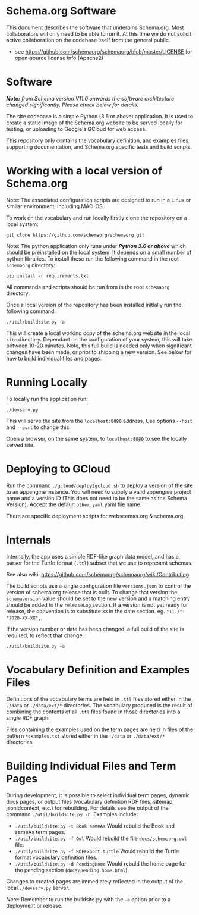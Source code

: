 
Schema.org Software
===================

This document describes the software that underpins Schema.org. Most collaborators will only need to be able to run 
it. At this time we do not solicit active collaboration on the codebase itself from the general public.

* see https://github.com/schemaorg/schemaorg/blob/master/LICENSE for open-source license info (Apache2)

Software 
========

*__Note:__ from Schema version V11.0 onwards the software architecture changed significantly. Please check below for details.*

The site codebase is a simple Python (3.6 or above) application. It is used to create a static image of the Schema.org website to be served locally for testing, or uploading to Google's GCloud for web access.

This repository only contains the vocabulary definition, and examples files, supporting documentation, and Schema.org specific tests and build scripts.

Working with a local version of Schema.org
==========================================

Note: The associated configuration scripts are designed to run in a Linux or similar environment, including MAC-OS. 

To work on the vocabulary and run locally firstly clone the repository on a local system:

    git clone https://github.com/schemaorg/schemaorg.git
    

Note: The python application only runs under **_Python 3.6 or above_** which should be preinstalled on the local system.
It depends on a small number of python libraries. To install these run the following command in the root `schemaorg` directory:

    pip install -r requirements.txt

All commands and scripts should be run from in the root `schemaorg` directory.

Once a local version of the repository has been installed initially run the following command:
    
    ./util/buildsite.py -a

This will create a local working copy of the schema.org website in the local `site` directory. Dependant on the configuration of your system, this will take between 10-20 minutes. Note, this full build is needed only when significant changes have been made, or prior to shipping a new version.  See below for how to build individual files and pages.

Running Locally
===============

To locally run the application run:

`./devserv.py`  

This will serve the site from the `localhost:8080` address. Use options `--host` and `--port` to change this.

Open a browser, on the same system, to `localhost:8080` to see the locally served site.

Deploying to GCloud
===================

Run the command `./gcloud/deploy2gcloud.sh` to deploy a version of the site to an appengine instance.  You will need to supply a valid appengine project name and a version ID (This does not need to be the same as the Schema Version).  Accept the default `other.yaml` yaml file name.

There are specific deployment scripts for webscemas.org & schema.org.

Internals
=========

Internally, the app uses a simple RDF-like graph data model, and has a parser for 
the Turtle format (`.ttl`) subset that we use to represent schemas. 

See also wiki: https://github.com/schemaorg/schemaorg/wiki/Contributing

The build scripts use a single configuration file `versions.json` to control the version of schema.org release that is built.  To change that version the `schemaversion` value should be set to the new version and a matching entry should be added to the `releaseLog` section.  If a version is not yet ready for release, the convention is to substitute `XX` in the date section.  eg. `"11.2": "2020-XX-XX",`.

If the version number or date has been changed, a full build of the site is required, to reflect that change:
    
    ./util/buildsite.py -a

Vocabulary Definition and Examples Files
========================================

Definitions of the vocabulary terms are held in `.ttl` files stored either in the `./data` or `./data/ext/*` directories.  The vocabulary produced is the result of combining the contents of all `.ttl` files found in those directories into a single RDF graph.

Files containing the examples used on the term pages are held in files of the pattern `*examples.txt` stored either in the `./data` or `./data/ext/*` directories. 

Building Individual Files and Term Pages
========================================

During development, it is possible to select individual term pages, dynamic docs pages, or output files (vocabulary definition RDF files, sitemap, jsonldcontext, etc.) for rebuilding.  For details see the output of the command `./util/buildsite.py -h`.  Examples include:
* `./util/buildsite.py -t Book sameAs`  Would rebuild the Book and sameAs term pages.
* `./util/buildsite.py -f Owl` Would rebuild the file `docs/schemaorg.owl` file.
* `./util/buildsite.py -f RDFExport.turtle` Would rebuild the Turtle format vocabulary definition files.
* `./util/buildsite.py -d PendingHome` Would rebuld the home page for the pending section (`docs/pending.home.html`).

Changes to created pages are immediately reflected in the output of the local `./devserv.py` server.

_Note:_ Remember to run the buildsite.py with the `-a` option prior to a deployment or release.
